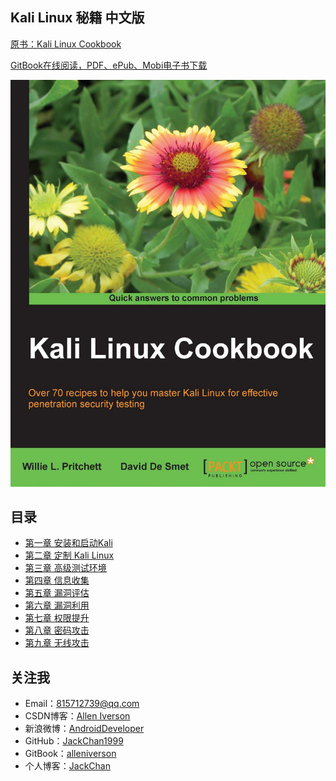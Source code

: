 ## Kali Linux 秘籍 中文版

[原书：Kali Linux Cookbook](https://www.packtpub.com/networking-and-servers/kali-linux-cookbook)	

[GitBook在线阅读，PDF、ePub、Mobi电子书下载](https://www.gitbook.com/book/alleniverson/linux-cheats/details)

![](cover.jpg)

## 目录

* [第一章 安装和启动Kali](ch1.md)
* [第二章 定制 Kali Linux](ch2.md)
* [第三章 高级测试环境](ch3.md)
* [第四章 信息收集](ch4.md)
* [第五章 漏洞评估](ch5.md)
* [第六章 漏洞利用](ch6.md)
* [第七章 权限提升](ch7.md)
* [第八章 密码攻击](ch8.md)
* [第九章 无线攻击](ch9.md)

## 关注我

- Email：<815712739@qq.com>
- CSDN博客：[Allen Iverson](http://blog.csdn.net/axi295309066)
- 新浪微博：[AndroidDeveloper](http://weibo.com/u/1848214604?topnav=1&wvr=6&topsug=1&is_all=1)
- GitHub：[JackChan1999](https://github.com/JackChan1999)
- GitBook：[alleniverson](https://www.gitbook.com/@alleniverson)
- 个人博客：[JackChan](https://jackchan1999.github.io/)